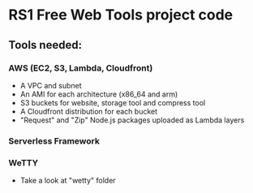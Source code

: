 # RS1 Free Web Tools project code
## Tools needed:
### AWS (EC2, S3, Lambda, Cloudfront)
- A VPC and subnet
- An AMI for each architecture (x86_64 and arm)
- S3 buckets for website, storage tool and compress tool
- A Cloudfront distribution for each bucket
- "Request" and "Zip" Node.js packages uploaded as Lambda layers

### Serverless Framework

### WeTTY
- Take a look at "wetty" folder

